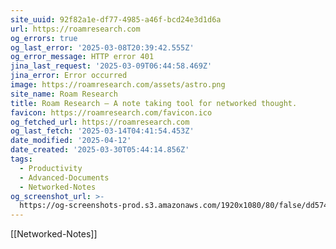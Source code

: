 ```yaml
---
site_uuid: 92f82a1e-df77-4985-a46f-bcd24e3d1d6a
url: https://roamresearch.com
og_errors: true
og_last_error: '2025-03-08T20:39:42.555Z'
og_error_message: HTTP error 401
jina_last_request: '2025-03-09T06:44:58.469Z'
jina_error: Error occurred
image: https://roamresearch.com/assets/astro.png
site_name: Roam Research
title: Roam Research – A note taking tool for networked thought.
favicon: https://roamresearch.com/favicon.ico
og_fetched_url: https://roamresearch.com
og_last_fetch: '2025-03-14T04:41:54.453Z'
date_modified: '2025-04-12'
date_created: '2025-03-30T05:44:14.856Z'
tags:
  - Productivity
  - Advanced-Documents
  - Networked-Notes
og_screenshot_url: >-
  https://og-screenshots-prod.s3.amazonaws.com/1920x1080/80/false/dd5744e809c81d038ee1d7e3f3223ae6342b91cf372a7f6d840112202941b3cc.jpeg
---
```





















[[Networked-Notes]]


